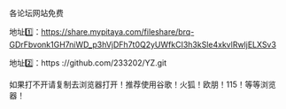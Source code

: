 各论坛网站免费

地址1️⃣：https://share.mypitaya.com/fileshare/brq-GDrFbvonk1GH7niWD_p3hVjDFh7t0Q2yUWfkCI3h3kSle4xkvlRwljELXSv3

地址2️⃣：https ://github.com/233202/YZ.git

如果打不开请复制去浏览器打开！推荐使用谷歌！火狐！欧朋！115！等等浏览器！
